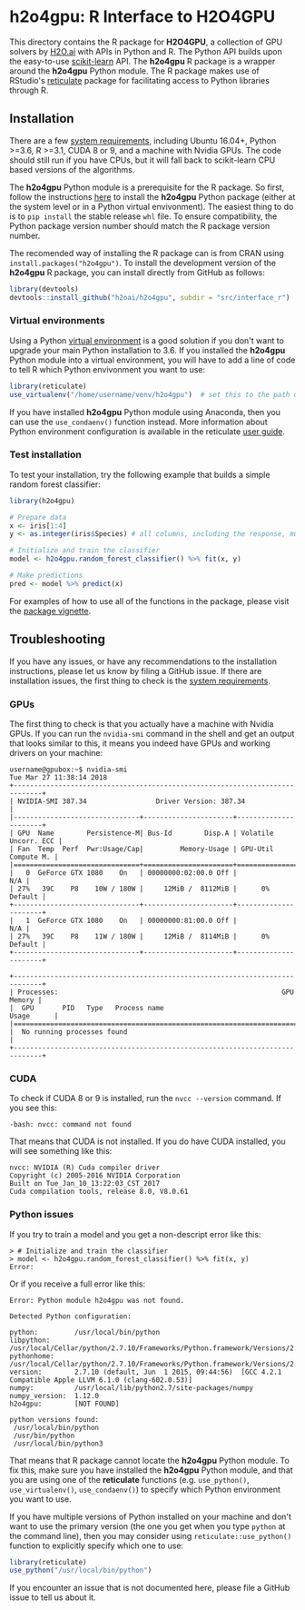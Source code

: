 # h2o4gpu: R Interface to H2O4GPU

This directory contains the R package for **H2O4GPU**, a collection of GPU solvers by [H2O.ai](https://www.h2o.ai/) with APIs in Python and R.  The Python API builds upon the easy-to-use [scikit-learn](http://scikit-learn.org) API.  The **h2o4gpu** R package is a wrapper around the **h2o4gpu** Python module.  The R package makes use of RStudio's [reticulate](https://rstudio.github.io/reticulate/) package for facilitating access to Python libraries through R.

## Installation

There are a few [system requirements](https://github.com/h2oai/h2o4gpu#requirements), including Ubuntu 16.04+, Python >=3.6, R >=3.1, CUDA 8 or 9, and a machine with Nvidia GPUs.  The code should still run if you have CPUs, but it will fall back to scikit-learn CPU based versions of the algorithms.

The **h2o4gpu** Python module is a prerequisite for the R package. So first, follow the instructions [here](https://github.com/h2oai/h2o4gpu#user-installation) to install the **h2o4gpu** Python package (either at the system level or in a Python virtual envivonment). The easiest thing to do is to `pip install` the stable release `whl` file. To ensure compatibility, the Python package version number should match the R package version number. 

The recomended way of installing the R package can is from CRAN using `install.packages("h2o4gpu")`. To install the development version of the **h2o4gpu** R package, you can install directly from GitHub as follows:

``` r
library(devtools)
devtools::install_github("h2oai/h2o4gpu", subdir = "src/interface_r")
```


### Virtual environments

Using a Python [virtual environment](https://packaging.python.org/tutorials/installing-packages/#creating-virtual-environments) is a good solution if you don't want to upgrade your main Python installation to 3.6.  If you installed the **h2o4gpu** Python module into a virtual environment, you will have to add a line of code to tell R which Python envivonment you want to use:

``` r
library(reticulate)
use_virtualenv("/home/username/venv/h2o4gpu")  # set this to the path of your venv
```
If you have installed **h2o4gpu** Python module using Anaconda, then you can use the `use_condaenv()` function instead.  More information about Python environment configuration is available in the reticulate [user guide](https://rstudio.github.io/reticulate/articles/versions.html).


### Test installation

To test your installation, try the following example that builds a simple random forest classifier:

``` r
library(h2o4gpu)

# Prepare data
x <- iris[1:4]
y <- as.integer(iris$Species) # all columns, including the response, must be numeric

# Initialize and train the classifier
model <- h2o4gpu.random_forest_classifier() %>% fit(x, y)

# Make predictions
pred <- model %>% predict(x)
```

For examples of how to use all of the functions in the package, please visit the [package vignette](https://cran.r-project.org/web/packages/h2o4gpu/vignettes/getting_started.html).


## Troubleshooting

If you have any issues, or have any recommendations to the installation instructions, please let us know by filing a GitHub issue.  If there are installation issues, the first thing to check is the [system requirements](https://github.com/h2oai/h2o4gpu#requirements).


### GPUs

The first thing to check is that you actually have a machine with Nvidia GPUs.  If you can run the `nvidia-smi` command in the shell and get an output that looks similar to this, it means you indeed have GPUs and working drivers on your machine:

```
username@gpubox:~$ nvidia-smi
Tue Mar 27 11:38:14 2018
+-----------------------------------------------------------------------------+
| NVIDIA-SMI 387.34                 Driver Version: 387.34                    |
|-------------------------------+----------------------+----------------------+
| GPU  Name        Persistence-M| Bus-Id        Disp.A | Volatile Uncorr. ECC |
| Fan  Temp  Perf  Pwr:Usage/Cap|         Memory-Usage | GPU-Util  Compute M. |
|===============================+======================+======================|
|   0  GeForce GTX 1080    On   | 00000000:02:00.0 Off |                  N/A |
| 27%   39C    P8    10W / 180W |     12MiB /  8112MiB |      0%      Default |
+-------------------------------+----------------------+----------------------+
|   1  GeForce GTX 1080    On   | 00000000:81:00.0 Off |                  N/A |
| 27%   39C    P8    11W / 180W |     12MiB /  8114MiB |      0%      Default |
+-------------------------------+----------------------+----------------------+

+-----------------------------------------------------------------------------+
| Processes:                                                       GPU Memory |
|  GPU       PID   Type   Process name                             Usage      |
|=============================================================================|
|  No running processes found                                                 |
+-----------------------------------------------------------------------------+
```



### CUDA 

To check if CUDA 8 or 9 is installed, run the `nvcc --version` command.  If you see this:

```
-bash: nvcc: command not found
```
That means that CUDA is not installed.  If you do have CUDA installed, you will see something like this:

```
nvcc: NVIDIA (R) Cuda compiler driver
Copyright (c) 2005-2016 NVIDIA Corporation
Built on Tue_Jan_10_13:22:03_CST_2017
Cuda compilation tools, release 8.0, V8.0.61
```


### Python issues

If you try to train a model and you get a non-descript error like this:

```
> # Initialize and train the classifier
> model <- h2o4gpu.random_forest_classifier() %>% fit(x, y)
Error: 
```

Or if you receive a full error like this:

```
Error: Python module h2o4gpu was not found.

Detected Python configuration:

python:         /usr/local/bin/python
libpython:      /usr/local/Cellar/python/2.7.10/Frameworks/Python.framework/Versions/2.7/lib/python2.7/config/libpython2.7.dylib
pythonhome:     /usr/local/Cellar/python/2.7.10/Frameworks/Python.framework/Versions/2.7:/usr/local/Cellar/python/2.7.10/Frameworks/Python.framework/Versions/2.7
version:        2.7.10 (default, Jun  1 2015, 09:44:56)  [GCC 4.2.1 Compatible Apple LLVM 6.1.0 (clang-602.0.53)]
numpy:          /usr/local/lib/python2.7/site-packages/numpy
numpy_version:  1.12.0
h2o4gpu:        [NOT FOUND]

python versions found: 
 /usr/local/bin/python
 /usr/bin/python
 /usr/local/bin/python3
```

That means that R package cannot locate the **h2o4gpu** Python module.  To fix this, make sure you have installed the **h2o4gpu** Python module, and that you are using one of the **reticulate** functions (e.g. `use_python()`, `use_virtualenv()`, `use_condaenv()`) to specify which Python environment you want to use.

If you have multiple versions of Python installed on your machine and don't want to use the primary version (the one you get when you type `python` at the command line), then you may consider using `reticulate::use_python()` function to explicitly specify which one to use:

``` r
library(reticulate)
use_python("/usr/local/bin/python")
```

If you encounter an issue that is not documented here, please file a GitHub issue to tell us about it.